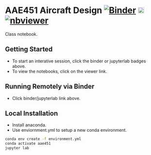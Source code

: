 # AAE451 Aircraft Design [![Binder](https://mybinder.org/badge_logo.svg)](https://mybinder.org/v2/gh/AzizFS/aae451-notebook/master) [<img src="https://jupyter.org/assets/main-logo.svg" height="20" title="JupyterLab">](https://mybinder.org/v2/gh/AzizFS/aae451-notebook/master?urlpath=lab) [![nbviewer](https://img.shields.io/badge/view%20on-nbviewer-brightgreen.svg)](http://nbviewer.jupyter.org/github/AzizFS/aae451-notebook/tree/master)

Class notebook.

## Getting Started

* To start an interative session, click the binder or jupyterlab badges above.
* To view the notebooks, click on the viewer link.

## Running Remotely via Binder

* Click binder/jupyterlab link above.

## Local Installation

* Install anaconda.
* Use enviornment.yml to setup a new conda environment.

```bash
conda env create -f environment.yml
conda activate aae451
jupyter lab
```
